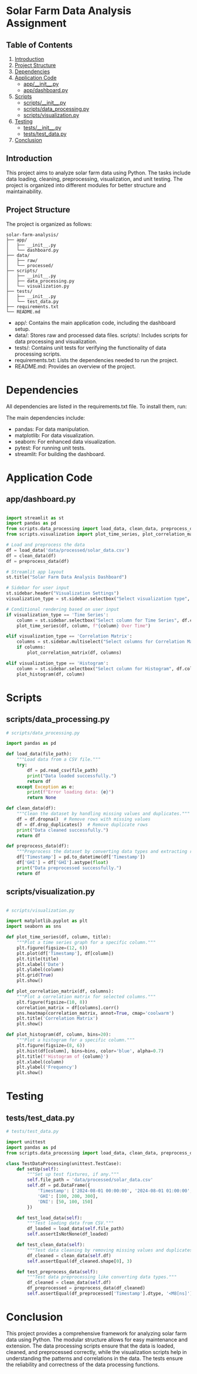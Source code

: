 # Solar Farm Data Analysis Assignment

## Table of Contents

1. [Introduction](#introduction)
2. [Project Structure](#project-structure)
3. [Dependencies](#dependencies)
4. [Application Code](#application-code)
   - [app/\_\_init\_\_.py](#appinitpy)
   - [app/dashboard.py](#appdashboardpy)
5. [Scripts](#scripts)
   - [scripts/\_\_init\_\_.py](#scriptsinitpy)
   - [scripts/data_processing.py](#scriptsdata_processingpy)
   - [scripts/visualization.py](#scriptsvisualizationpy)
6. [Testing](#testing)
   - [tests/\_\_init\_\_.py](#testsinitpy)
   - [tests/test_data.py](#teststest_datapy)
7. [Conclusion](#conclusion)

## Introduction

This project aims to analyze solar farm data using Python. The tasks include data loading, cleaning, preprocessing, visualization, and unit testing. The project is organized into different modules for better structure and maintainability.

## Project Structure

The project is organized as follows:

```plaintext
solar-farm-analysis/
├── app/
│   ├── __init__.py
│   └── dashboard.py
├── data/
│   ├── raw/
│   └── processed/
├── scripts/
│   ├── __init__.py
│   ├── data_processing.py
│   └── visualization.py
├── tests/
│   ├── __init__.py
│   └── test_data.py
├── requirements.txt
└── README.md
```

- app/: Contains the main application code, including the dashboard setup.
- data/: Stores raw and processed data files.
  scripts/: Includes scripts for data processing and visualization.
- tests/: Contains unit tests for verifying the functionality of data processing scripts.
- requirements.txt: Lists the dependencies needed to run the project.
- README.md: Provides an overview of the project.

# Dependencies

All dependencies are listed in the requirements.txt file. To install them, run:

The main dependencies include:

- pandas: For data manipulation.
- matplotlib: For data visualization.
- seaborn: For enhanced data visualization.
- pytest: For running unit tests.
- streamlit: For building the dashboard.

# Application Code

## app/dashboard.py

```python

import streamlit as st
import pandas as pd
from scripts.data_processing import load_data, clean_data, preprocess_data
from scripts.visualization import plot_time_series, plot_correlation_matrix, plot_histogram

# Load and preprocess the data
df = load_data('data/processed/solar_data.csv')
df = clean_data(df)
df = preprocess_data(df)

# Streamlit app layout
st.title("Solar Farm Data Analysis Dashboard")

# Sidebar for user input
st.sidebar.header("Visualization Settings")
visualization_type = st.sidebar.selectbox("Select visualization type", ('Time Series', 'Correlation Matrix', 'Histogram'))

# Conditional rendering based on user input
if visualization_type == 'Time Series':
    column = st.sidebar.selectbox("Select column for Time Series", df.columns[1:])
    plot_time_series(df, column, f"{column} Over Time")

elif visualization_type == 'Correlation Matrix':
    columns = st.sidebar.multiselect("Select columns for Correlation Matrix", df.columns[1:])
    if columns:
        plot_correlation_matrix(df, columns)

elif visualization_type == 'Histogram':
    column = st.sidebar.selectbox("Select column for Histogram", df.columns[1:])
    plot_histogram(df, column)
```

# Scripts

## scripts/data_processing.py

```python
# scripts/data_processing.py

import pandas as pd

def load_data(file_path):
    """Load data from a CSV file."""
    try:
        df = pd.read_csv(file_path)
        print("Data loaded successfully.")
        return df
    except Exception as e:
        print(f"Error loading data: {e}")
        return None

def clean_data(df):
    """Clean the dataset by handling missing values and duplicates."""
    df = df.dropna()  # Remove rows with missing values
    df = df.drop_duplicates()  # Remove duplicate rows
    print("Data cleaned successfully.")
    return df

def preprocess_data(df):
    """Preprocess the dataset by converting data types and extracting relevant features."""
    df['Timestamp'] = pd.to_datetime(df['Timestamp'])
    df['GHI'] = df['GHI'].astype(float)
    print("Data preprocessed successfully.")
    return df

```

## scripts/visualization.py

```python

# scripts/visualization.py

import matplotlib.pyplot as plt
import seaborn as sns

def plot_time_series(df, column, title):
    """Plot a time series graph for a specific column."""
    plt.figure(figsize=(12, 6))
    plt.plot(df['Timestamp'], df[column])
    plt.title(title)
    plt.xlabel('Date')
    plt.ylabel(column)
    plt.grid(True)
    plt.show()

def plot_correlation_matrix(df, columns):
    """Plot a correlation matrix for selected columns."""
    plt.figure(figsize=(10, 8))
    correlation_matrix = df[columns].corr()
    sns.heatmap(correlation_matrix, annot=True, cmap='coolwarm')
    plt.title('Correlation Matrix')
    plt.show()

def plot_histogram(df, column, bins=20):
    """Plot a histogram for a specific column."""
    plt.figure(figsize=(8, 6))
    plt.hist(df[column], bins=bins, color='blue', alpha=0.7)
    plt.title(f'Histogram of {column}')
    plt.xlabel(column)
    plt.ylabel('Frequency')
    plt.show()

```

# Testing

## tests/test_data.py

```python
# tests/test_data.py

import unittest
import pandas as pd
from scripts.data_processing import load_data, clean_data, preprocess_data

class TestDataProcessing(unittest.TestCase):
    def setUp(self):
        """Set up test fixtures, if any."""
        self.file_path = 'data/processed/solar_data.csv'
        self.df = pd.DataFrame({
            'Timestamp': ['2024-08-01 00:00:00', '2024-08-01 01:00:00', '2024-08-01 02:00:00'],
            'GHI': [100, 200, 300],
            'DNI': [50, 100, 150]
        })

    def test_load_data(self):
        """Test loading data from CSV."""
        df_loaded = load_data(self.file_path)
        self.assertIsNotNone(df_loaded)

    def test_clean_data(self):
        """Test data cleaning by removing missing values and duplicates."""
        df_cleaned = clean_data(self.df)
        self.assertEqual(df_cleaned.shape[0], 3)

    def test_preprocess_data(self):
        """Test data preprocessing like converting data types."""
        df_cleaned = clean_data(self.df)
        df_preprocessed = preprocess_data(df_cleaned)
        self.assertEqual(df_preprocessed['Timestamp'].dtype, '<M8[ns]')
```

# Conclusion

This project provides a comprehensive framework for analyzing solar farm data using Python. The modular structure allows for easy maintenance and extension. The data processing scripts ensure that the data is loaded, cleaned, and preprocessed correctly, while the visualization scripts help in understanding the patterns and correlations in the data. The tests ensure the reliability and correctness of the data processing functions.
